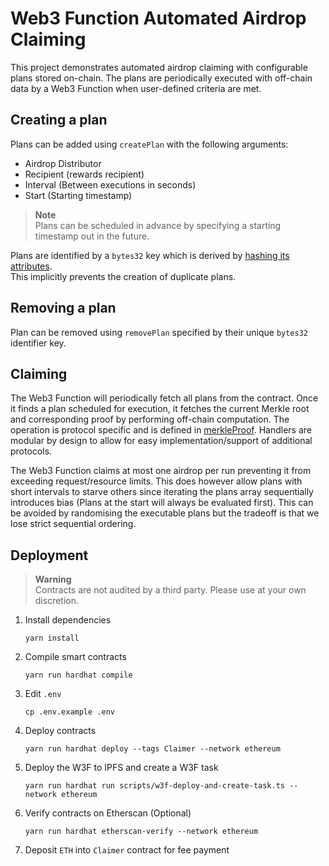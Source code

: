 # Web3 Function Automated Airdrop Claiming

This project demonstrates automated airdrop claiming with configurable plans stored on-chain.
The plans are periodically executed with off-chain data by a Web3 Function when user-defined criteria are met.

## Creating a plan

Plans can be added using `createPlan` with the following arguments:

- Airdrop Distributor
- Recipient (rewards recipient)
- Interval (Between executions in seconds)
- Start (Starting timestamp)

> **Note**  
> Plans can be scheduled in advance by specifying a starting timestamp out in the future.

Plans are identified by a `bytes32` key which is derived by [hashing its attributes](https://github.com/gelatodigital/w3f-automated-claiming/blob/main/contracts/Claimer/Claimer.sol#L86).  
This implicitly prevents the creation of duplicate plans.

## Removing a plan

Plan can be removed using `removePlan` specified by their unique `bytes32` identifier key.

## Claiming

The Web3 Function will periodically fetch all plans from the contract.
Once it finds a plan scheduled for execution, it fetches the current Merkle root and corresponding proof by performing off-chain computation.
The operation is protocol specific and is defined in [merkleProof](https://github.com/gelatodigital/w3f-automated-claiming/blob/main/web3-functions/claim/merkleProof.ts).
Handlers are modular by design to allow for easy implementation/support of additional protocols.

The Web3 Function claims at most one airdrop per run preventing it from exceeding request/resource limits.
This does however allow plans with short intervals to starve others since iterating the plans array sequentially introduces bias (Plans at the start will always be evaluated first).
This can be avoided by randomising the executable plans but the tradeoff is that we lose strict sequential ordering.

## Deployment

> **Warning**  
> Contracts are not audited by a third party. Please use at your own discretion.

1. Install dependencies
   ```
   yarn install
   ```
2. Compile smart contracts
   ```
   yarn run hardhat compile
   ```
3. Edit `.env`
   ```
   cp .env.example .env
   ```
4. Deploy contracts
   ```
   yarn run hardhat deploy --tags Claimer --network ethereum
   ```
5. Deploy the W3F to IPFS and create a W3F task
   ```
   yarn run hardhat run scripts/w3f-deploy-and-create-task.ts --network ethereum
   ```
6. Verify contracts on Etherscan (Optional)
   ```
   yarn run hardhat etherscan-verify --network ethereum
   ```
7. Deposit `ETH` into `Claimer` contract for fee payment
